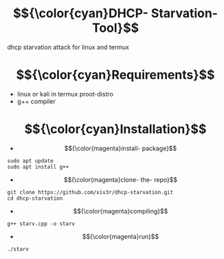 # $${\color{cyan}DHCP- Starvation- Tool}$$
dhcp starvation attack for linux and termux

# $${\color{cyan}Requirements}$$
- linux or kali in termux proot-distro
- g++ compiler

# $${\color{cyan}Installation}$$
- $${\color{magenta}install- package}$$
```
sudo apt update
sudo apt install g++
```
- $${\color{magenta}clone- the- repo}$$
```
git clone https://github.com/xiv3r/dhcp-starvation.git
cd dhcp-starvation
```
- $${\color{magenta}compiling}$$
```
g++ starv.cpp -o starv
```
- $${\color{magenta}run}$$
```
./starv
```
